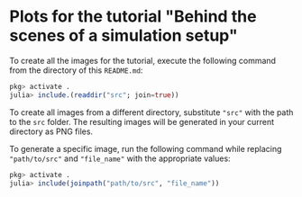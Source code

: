 # Plots for the tutorial "Behind the scenes of a simulation setup"

To create all the images for the tutorial, execute the following command from the directory of this `README.md`:
```julia
pkg> activate .
julia> include.(readdir("src"; join=true))
```
To create all images from a different directory, substitute `"src"` with the path to the `src` 
folder. The resulting images will be generated in your current directory as PNG files.

To generate a specific image, run the following command while replacing `"path/to/src"` and `"file_name"` with the appropriate values:
```julia
pkg> activate .
julia> include(joinpath("path/to/src", "file_name"))
```